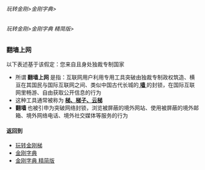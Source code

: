 ###### 玩转金刚>金刚字典>
###### 玩转金刚>金刚字典 精简版>
### 翻墙上网
以下表述基于该假定：您来自且身处独裁专制国家
- 所谓<strong> 翻墙上网 </strong>是指：互联网用户利用专用工具突破由独裁专制政权筑造、横亘在其国民与国际互联网之间、类似中国古代长城的[<strong> 墙 </strong>](https://github.com/a2zitpro/web/blob/master/LadderFree/kkDictionary/TheWallOnTheInternet.md)的封锁，在国际互联网里畅游、自由获取公开信息的行为
- 这种工具通常被称为<strong> [梯、梯子、云梯](https://github.com/a2zitpro/web/blob/master/LadderFree/kkDictionary/WhatsLadder.md) </strong>
- <strong> 翻墙 </strong>也被引申为突破网络封锁，浏览被屏蔽的境外网站、使用被屏蔽的境外邮箱、境外网络电话、境外社交媒体等服务的行为

#### 返回到
- [玩转金刚梯](https://github.com/a2zitpro/web/blob/master/LadderFree/A.md)
- [金刚字典](https://github.com/a2zitpro/web/blob/master/LadderFree/kkDictionary/KKDictionary.md)
- [金刚字典 精简版](https://github.com/a2zitpro/web/blob/master/LadderFree/kkDictionary/KKDictionaryShortVersion.md)

